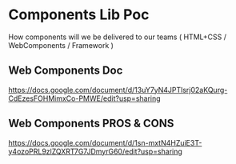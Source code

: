 # Components Lib Poc 
How components will we be delivered to our teams ( HTML+CSS / WebComponents / Framework )


## Web Components Doc
https://docs.google.com/document/d/13uY7yN4JPTlsrj02aKQurg-CdEzesFOHMimxCo-PMWE/edit?usp=sharing 

## Web Components PROS & CONS
https://docs.google.com/document/d/1sn-mxtN4HZuiE3T-y4ozoPRL9zlZQXRT7G7JDmyrG60/edit?usp=sharing 